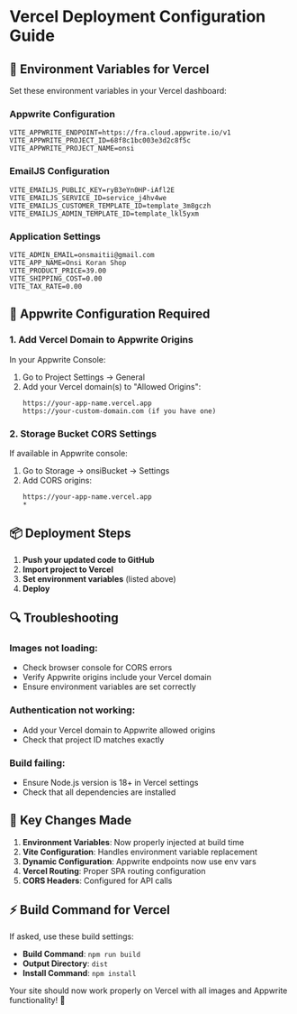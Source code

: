 # Vercel Deployment Configuration Guide

## 🚀 Environment Variables for Vercel

Set these environment variables in your Vercel dashboard:

### Appwrite Configuration
```
VITE_APPWRITE_ENDPOINT=https://fra.cloud.appwrite.io/v1
VITE_APPWRITE_PROJECT_ID=68f8c1bc003e3d2c8f5c
VITE_APPWRITE_PROJECT_NAME=onsi
```

### EmailJS Configuration  
```
VITE_EMAILJS_PUBLIC_KEY=ryB3eYn0HP-iAfl2E
VITE_EMAILJS_SERVICE_ID=service_j4hv4we
VITE_EMAILJS_CUSTOMER_TEMPLATE_ID=template_3m8gczh
VITE_EMAILJS_ADMIN_TEMPLATE_ID=template_lkl5yxm
```

### Application Settings
```
VITE_ADMIN_EMAIL=onsmaitii@gmail.com
VITE_APP_NAME=Onsi Koran Shop
VITE_PRODUCT_PRICE=39.00
VITE_SHIPPING_COST=0.00
VITE_TAX_RATE=0.00
```

## 🔧 Appwrite Configuration Required

### 1. Add Vercel Domain to Appwrite Origins
In your Appwrite Console:
1. Go to Project Settings → General
2. Add your Vercel domain(s) to "Allowed Origins":
   ```
   https://your-app-name.vercel.app
   https://your-custom-domain.com (if you have one)
   ```

### 2. Storage Bucket CORS Settings
If available in Appwrite console:
1. Go to Storage → onsiBucket → Settings
2. Add CORS origins:
   ```
   https://your-app-name.vercel.app
   *
   ```

## 📦 Deployment Steps

1. **Push your updated code to GitHub**
2. **Import project to Vercel**
3. **Set environment variables** (listed above)
4. **Deploy**

## 🔍 Troubleshooting

### Images not loading:
- Check browser console for CORS errors
- Verify Appwrite origins include your Vercel domain
- Ensure environment variables are set correctly

### Authentication not working:
- Add your Vercel domain to Appwrite allowed origins
- Check that project ID matches exactly

### Build failing:
- Ensure Node.js version is 18+ in Vercel settings
- Check that all dependencies are installed

## 🌟 Key Changes Made

1. **Environment Variables**: Now properly injected at build time
2. **Vite Configuration**: Handles environment variable replacement
3. **Dynamic Configuration**: Appwrite endpoints now use env vars
4. **Vercel Routing**: Proper SPA routing configuration
5. **CORS Headers**: Configured for API calls

## ⚡ Build Command for Vercel

If asked, use these build settings:
- **Build Command**: `npm run build`
- **Output Directory**: `dist`
- **Install Command**: `npm install`

Your site should now work properly on Vercel with all images and Appwrite functionality! 🎉
